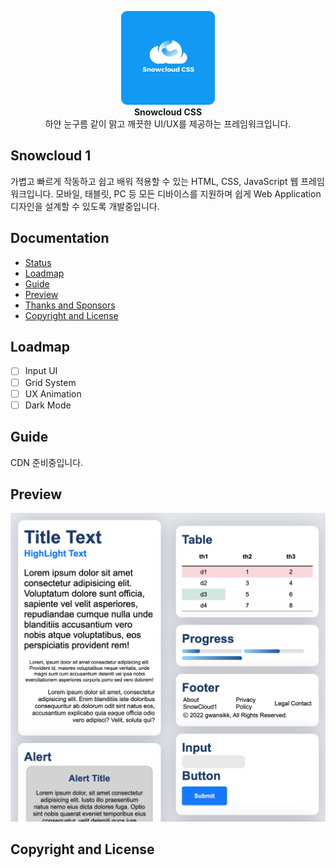 <p align="center">
    <img width="150" src="src/logo.png" alt="{Logo}"><br />
    <b>Snowcloud CSS</b>
    <br>
    하얀 눈구름 같이 맑고 깨끗한 UI/UX를 제공하는 프레임워크입니다.
</p>

## Snowcloud 1
가볍고 빠르게 작동하고 쉽고 배워 적용할 수 있는 HTML, CSS, JavaScript 웹 프레임워크입니다. 모바일, 태블릿, PC 등 모든 디바이스를 지원하며 쉽게 Web Application 디자인을 설계할 수 있도록 개발중입니다.

## Documentation
- [Status](#Status)
- [Loadmap](#Loadmap)
- [Guide](#Guide)
- [Preview](#Preview)
- [Thanks and Sponsors](#thanks-and-sponsors)
- [Copyright and License](#Copyright-and-License)

## Loadmap
 * [ ] Input UI
 * [ ] Grid System
 * [ ] UX Animation
 * [ ] Dark Mode

## Guide
CDN 준비중입니다.

## Preview
![pre](/src/pre-view.png)

## Copyright and License
